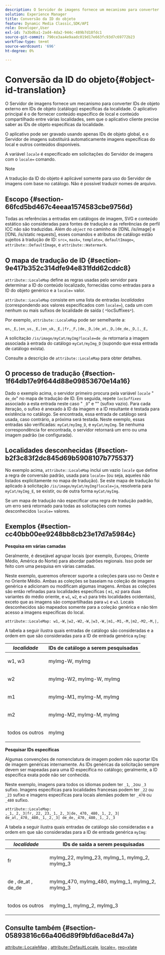 ```yaml
---
description: O Servidor de imagens fornece um mecanismo para converter IDs de objeto externo em IDs de objeto (catálogo) específicas da localidade. O aplicativo principal é o de fornecer conteúdo específico de local e conteúdo compartilhado entre várias localidades, sem que o aplicativo cliente precise saber as IDs de objeto específicas da localidade.
solution: Experience Manager
title: Conversão da ID do objeto
feature: Dynamic Media Classic,SDK/API
role: Developer,User
exl-id: 7a3bd6a1-2ad4-4da2-944c-489b7d18fdc1
source-git-commit: 790ce3aa4e9aadc019d17e663fc93d7c69772b23
workflow-type: tm+mt
source-wordcount: '696'
ht-degree: 0%

---
```


# Conversão da ID do objeto{#object-id-translation}

O Servidor de imagens fornece um mecanismo para converter IDs de objeto externo em IDs de objeto (catálogo) específicas da localidade. O aplicativo principal é o de fornecer conteúdo específico de local e conteúdo compartilhado entre várias localidades, sem que o aplicativo cliente precise saber as IDs de objeto específicas da localidade.

O aplicativo pode ser gravado usando apenas IDs de objeto global, e o Servidor de imagens substituirá automaticamente imagens específicas do local e outros conteúdos disponíveis.

A variável *`locale`* é especificado em solicitações do Servidor de imagens com o `locale=` comando.

>[!NOTE]
>
>A tradução da ID do objeto é aplicável somente para uso do Servidor de imagens com base no catálogo. Não é possível traduzir nomes de arquivo.

## Escopo {#section-66fcd5bd467c4eeaa1574583cbe9756d}

Todas as referências a entradas em catálogos de imagem, SVG e conteúdo estático são consideradas para fontes de tradução e as referências de perfil ICC não são traduzidas. Além do *`object`* no caminho de [!DNL /is/image] e [!DNL /is/static requests], esses comandos e atributos de catálogo estão sujeitos à tradução de ID: `src=`, `mask=`, `template=`, `defaultImage=`, `attribute::DefaultImage`, e `attribute::Watermark`.

## O mapa de tradução de ID {#section-9e417b352c314dfe94e831fdd62cddc8}

`attribute::LocaleMap` define as regras usadas pelo servidor para determinar a ID do conteúdo localizado, fornecidas como entradas para a ID do objeto genérico e a `locale=` valor.

`attribute::LocaleMap` consiste em uma lista de entradas *localidades* (correspondendo aos valores especificados com `locale=`), cada um com nenhum ou mais sufixos de localidade de saída ( `*`locSuffixes`*`).

Por exemplo, `attribute::LocaleMap` pode ser semelhante a:

`en,_E,|en_us,_E,|en_uk,_E,|fr,_F,|de,_D,|de_at,_D,|de_de,_D,|,_E,`

A solicitação `/is/image/myCat/myImg?locale=de_de` retornaria a imagem associada à entrada do catálogo `myCat/myImg_D` (supondo que essa entrada de catálogo exista).

Consulte a descrição de `attribute::LocaleMap` para obter detalhes.

## O processo de tradução {#section-1f64db17e9f644d88e09853670e14a16}

Dado o exemplo acima, o servidor primeiro procura pela variável *`locale`* &quot; `de_de`&quot; no mapa de tradução de ID. Em seguida, repete *`locSuffixes`* associado a esta entrada neste caso &quot; `_D`&quot; e &quot;&quot; (sufixo vazio). Para cada iteração, o sufixo é anexado à ID da imagem e a ID resultante é testada para existência no catálogo. Se encontrada, essa entrada de catálogo será usada, caso contrário, a próxima será testada. Neste exemplo, essas entradas são verificadas: `myCat/myImg_D`, e `myCat/myImg`. Se nenhuma correspondência for encontrada, o servidor retornará um erro ou uma imagem padrão (se configurada).

## Localidades desconhecidas {#section-b2f3c83f2dc845d69b5908107b775537}

No exemplo acima, `attribute::LocaleMap` inclui um vazio *`locale`* que define a regra de conversão padrão, usada para `locale=` (ou seja, aqueles não listados explicitamente no mapa de tradução). Se este mapa de tradução foi aplicado à solicitação `/is/image/myCat/myImg?locale=ja`, resolveria para `myCat/myImg_E`, se existir, ou de outra forma `myCat/myImg`.

Se um mapa de tradução não especificar uma regra de tradução padrão, um erro será retornado para todas as solicitações com nomes desconhecidos `locale=` valores.

## Exemplos {#section-cc40bb00ee9248bb8cb23e17d7a5984c}

**Pesquisa em várias camadas**

Geralmente, é desejável agrupar locais (por exemplo, Europeu, Oriente Médio, América do Norte) para abordar padrões regionais. Isso pode ser feito com uma pesquisa em várias camadas.

Neste exemplo, queremos oferecer suporte a coleções para uso no Oeste e no Oriente Médio. Ambas as coleções se baseiam na coleção de imagens genérica e adicionam ou modificam algumas imagens. Ambas as coleções são então refinadas para localidades específicas ( `m1`, `m2` para duas variantes do médio oriente, e `w1`, `w2`, e `w3` para três localidades ocidentais), exceto que as imagens são compartilhadas para `w1` e `w3`. Locais desconhecidos são mapeados somente para a coleção genérica e não têm acesso a imagens específicas do local.

`attribute::LocaleMap: w1,-W,|w2,-W2,-W,|w3,-W,|m1,-M1,-M,|m2,-M2,-M,|,`

A tabela a seguir ilustra quais entradas de catálogo são consideradas e a ordem em que são consideradas para a ID de entrada genérica `myImg`:

<table id="table_97EB13E3DB9B48D3A4184D5ECC8E9F86"> 
 <thead> 
  <tr> 
   <th class="entry"> <b> <i>localidade</i> </b> </th> 
   <th class="entry"> <b>IDs de catálogo a serem pesquisadas</b> </th> 
  </tr> 
 </thead>
 <tbody> 
  <tr> 
   <td> <p> <span class="codeph"> w1, w3 </span> </p> </td> 
   <td> <p> <span class="codeph"> myImg-W, myImg </span> </p> </td> 
  </tr> 
  <tr> 
   <td> <p> <span class="codeph"> w2 </span> </p> </td> 
   <td> <p> <span class="codeph"> myImg-W2, myImg-W, myImg </span> </p> </td> 
  </tr> 
  <tr> 
   <td> <p> <span class="codeph"> m1 </span> </p> </td> 
   <td> <p> <span class="codeph"> myImg-M1, myImg-M, myImg </span> </p> </td> 
  </tr> 
  <tr> 
   <td> <p> <span class="codeph"> m2 </span> </p> </td> 
   <td> <p> <span class="codeph"> myImg-M2, myImg-M, myImg </span> </p> </td> 
  </tr> 
  <tr> 
   <td> <p>todos os outros </p> </td> 
   <td> <p> <span class="codeph"> myImg </span> </p> </td> 
  </tr> 
 </tbody> 
</table>

**Pesquisar IDs específicas**

Algumas convenções de nomenclatura de imagem podem não suportar IDs de imagem genéricas internamente. As IDs genéricas da solicitação sempre devem ser mapeadas para uma ID específica no catálogo; geralmente, a ID específica exata pode não ser conhecida.

Neste exemplo, imagens para todos os idiomas podem ter `_1`, `_2`ou `_3` sufixo. Imagens específicas para localidades francesas podem ter `_22` ou `_23` sufixo e imagens específicas para locais alemães podem ter `_470` ou `_480` sufixo.

`attribute::LocaleMap: ,_1,_2,_3|fr,_22,_23,_1,_2,_3|de,_470,_480,_1,_2,_3| de_at,_470,_480,_1,_2,_3| de_de,_470,_480,_1,_2,_3`

A tabela a seguir ilustra quais entradas de catálogo são consideradas e a ordem em que são consideradas para a ID de entrada genérica `myImg`:

<table id="table_A7EE4AA0F1C24284B83CC4B40622D24F"> 
 <thead> 
  <tr> 
   <th class="entry"> <b> <i>localidade</i> </b> </th> 
   <th class="entry"> <b>IDs de saída a serem pesquisadas</b> </th> 
  </tr> 
 </thead>
 <tbody> 
  <tr> 
   <td> <p> <span class="codeph"> fr </span> </p> </td> 
   <td> <p> <span class="codeph"> myImg_22, myImg_23, myImg_1, myImg_2, myImg_3 </span> </p> </td> 
  </tr> 
  <tr> 
   <td> <p> <span class="codeph"> de </span>, <span class="codeph"> de_at </span>, <span class="codeph"> de_de </span> </p> </td> 
   <td> <p> <span class="codeph"> myImg_470, myImg_480, myImg_1, myImg_2, myImg_3 </span> </p> </td> 
  </tr> 
  <tr> 
   <td> <p>todos os outros </p> </td> 
   <td> <p> <span class="codeph"> myImg_1, myImg_2, myImg_3 </span> </p> </td> 
  </tr> 
 </tbody> 
</table>

## Consulte também {#section-05893816c66a406d89f9bfd6ace8d47a}

[attribute::LocaleMap](../../../../../is-api/image-catalog/image-serving-api-ref/c-image-catalog-reference/c-attributes-reference/r-localemap.md#reference-49bbf598f8ea47c3a563755cef306318) , [attribute::DefaultLocale](../../../../../is-api/image-catalog/image-serving-api-ref/c-image-catalog-reference/c-attributes-reference/r-defaultlocale.md#reference-69462ad9923f464f80c2c012342a6b6b), [locale=](../../../../../is-api/http-ref/image-serving-api-ref/c-http-protocol-reference/c-command-reference/r-locale.md#reference-8a846b2fbc004a12821b956ed3b25cfb), [req=xlate](../../../../../is-api/http-ref/image-serving-api-ref/c-http-protocol-reference/c-command-reference/r-req/r-req.md#reference-907cdb4a97034db7ad94695f25552e76)
